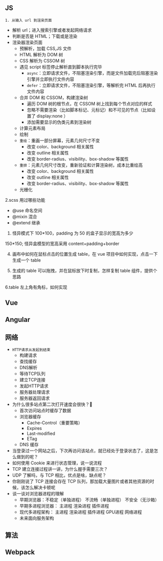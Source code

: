 ## JS
`1. 从输入 url 到渲染页面`
- 解析 url；进入搜索引擎或者发起网络请求
- 判断是否是 HTML；下载或是渲染
- 渲染器渲染页面
  - 预解析，加载 CSS,JS 文件
  - HTML 解析为 DOM 树
  - CSS 解析为 CSSOM 树
  - 遇见 script 标签停止解析直到脚本执行完毕
    - `async`：立即请求文件，不阻塞渲染引擎，而是文件加载完后阻塞渲染引擎并立即执行文件内容
    - `defer`：立即请求文件，不阻塞渲染引擎，等解析完 HTML 后再执行文件内容
  - 合并 DOM 和 CSSOM，构建渲染树
    - 遍历 DOM 树的根节点，在 CSSOM 树上找到每个节点对应的样式
    - 忽略不需要渲染（比如脚本标记、元标记）和不可见的节点（比如设置了 display:none ）
    - 添加需要显示的伪类元素到渲染树
  - 计算元素布局
  - 绘制
  - `重绘`：重画一部分屏幕，元素几何尺寸不变
    - 改变 color、background 相关属性
    - 改变 outline 相关属性
    - 改变 border-radius、visibility、box-shadow 等属性
  - `重排`：元素几何尺寸改变，重新验证和计算渲染树，成本比重绘高
    - 改变 color、background 相关属性
    - 改变 outline 相关属性
    - 改变 border-radius、visibility、box-shadow 等属性
  - 光栅化

2.scss 用过哪些功能
  - @use 命名空间
  - @mixin 混合
  - @extend 继承

1. 怪异模式下 100*100，padding 为 50 的盒子显示的宽高为多少

150*150; 怪异盒模型的宽高采用 content+padding+border

4. 画布中如何在鼠标点击的位置生成 table，在 vue 项目中如何实现，点击一下生成一个 table

5. 生成的 table 可以拖拽，并在鼠标放下时复制，怎样复制 table 组件，提供个思路

6.table 左上角有角标，如何实现
## Vue

## Angular

## 网络
- `HTTP请求从发起到结束`
  - 构建请求
  - 查找缓存
  - DNS解析
  - 等待TCP队列
  - 建立TCP连接
  - 发起HTTP请求
  - 服务器处理请求
  - 服务器返回请求
- 为什么很多站点第二次打开速度会很快？🚀
  - 首次访问站点时缓存了数据
  - 浏览器缓存
    - Cache-Control（重要策略）
    - Expires
    - Last-modified
    - ETag
  - DNS 缓存
- 当登录过一个网站之后，下次再访问该站点，就已经处于登录状态了，这是怎么做到的呢？
- 如何使用 Cookie 来进行状态管理，说一说流程
- TCP 建立连接过程讲一讲，为什么握手需要三次？
- UDP 了解吗，与 TCP 相比，优点是啥，缺点呢？
- 你刚刚说了 TCP 连接会存在 TCP 队列，那加载大量图片或者其他资源的时候，该怎么解决卡顿呢
- 谈一谈对浏览器进程的理解
  - 早期浏览器：不稳定（单独进程） 不流畅（单独进程） 不安全（无沙箱）
  - 早期多进程浏览器： 主进程 渲染进程 插件进程
  - 现代多进程架构： 主进程 渲染进程 插件进程 GPU进程 网络进程
  - 未来面向服务架构

## 算法

## Webpack